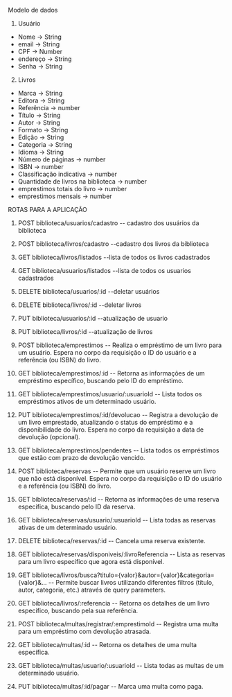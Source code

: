 Modelo de dados
1. Usuário
  - Nome -> String
  - email -> String 
  - CPF -> Number
  - endereço -> String
  - Senha -> String

2. Livros
 - Marca -> String
 - Editora -> String
 - Referência -> number
 - Título -> String
 - Autor -> String
 - Formato -> String
 - Edição -> String
 - Categoria -> String
 - Idioma -> String
 - Número de páginas -> number
 - ISBN -> number
 - Classificação indicativa -> number
 - Quantidade de livros na biblioteca -> number
 - emprestimos totais do livro -> number
 - emprestimos mensais -> number

 ROTAS PARA A APLICAÇÃO

 1. POST biblioteca/usuarios/cadastro
 -- cadastro dos usuários da biblioteca

 2. POST biblioteca/livros/cadastro
 --cadastro dos livros da biblioteca

 3. GET biblioteca/livros/listados
 --lista de todos os livros cadastrados

 4. GET biblioteca/usuarios/listados
 --lista de todos os usuarios cadastrados

 5. DELETE biblioteca/usuarios/:id
 --deletar usuários

 6. DELETE biblioteca/livros/:id
 --deletar livros

 7. PUT biblioteca/usuarios/:id
 --atualização de usuario

 8. PUT biblioteca/livros/:id
 --atualização de livros

 10. POST biblioteca/emprestimos
 -- Realiza o empréstimo de um livro para um usuário. Espera no corpo da requisição o ID do usuário e a referência (ou ISBN) do livro.

 11. GET biblioteca/emprestimos/:id
 -- Retorna as informações de um empréstimo específico, buscando pelo ID do empréstimo.

 12. GET biblioteca/emprestimos/usuario/:usuarioId
 -- Lista todos os empréstimos ativos de um determinado usuário.

 13. PUT biblioteca/emprestimos/:id/devolucao
 -- Registra a devolução de um livro emprestado, atualizando o status do empréstimo e a disponibilidade do livro. Espera no corpo da requisição a data de devolução (opcional).

 14. GET biblioteca/emprestimos/pendentes
 -- Lista todos os empréstimos que estão com prazo de devolução vencido.

15. POST biblioteca/reservas
 -- Permite que um usuário reserve um livro que não está disponível. Espera no corpo da requisição o ID do usuário e a referência (ou ISBN) do livro.
    
17. GET biblioteca/reservas/:id
 -- Retorna as informações de uma reserva específica, buscando pelo ID da reserva.

18. GET biblioteca/reservas/usuario/:usuarioId
 -- Lista todas as reservas ativas de um determinado usuário.
    
19. DELETE biblioteca/reservas/:id
-- Cancela uma reserva existente.

20. GET biblioteca/reservas/disponiveis/:livroReferencia
 -- Lista as reservas para um livro específico que agora está disponível.

21. GET biblioteca/livros/busca?titulo={valor}&autor={valor}&categoria={valor}&...
-- Permite buscar livros utilizando diferentes filtros (título, autor, categoria, etc.) através de query parameters.

22. GET biblioteca/livros/:referencia
 -- Retorna os detalhes de um livro específico, buscando pela sua referência.

23. POST biblioteca/multas/registrar/:emprestimoId
 -- Registra uma multa para um empréstimo com devolução atrasada.
    
24. GET biblioteca/multas/:id
 -- Retorna os detalhes de uma multa específica.
    
25. GET biblioteca/multas/usuario/:usuarioId
-- Lista todas as multas de um determinado usuário.

26. PUT biblioteca/multas/:id/pagar -- Marca uma multa como paga.

